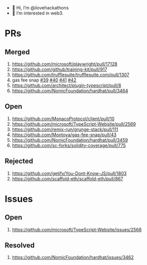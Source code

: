 - 👋 Hi, I’m @ilovehackathons
- 👀 I’m interested in web3.

# PRs
## Merged
1. https://github.com/microsoft/playwright/pull/17128
2. https://github.com/github/training-kit/pull/917
3. https://github.com/trufflesuite/trufflesuite.com/pull/1307
4. gas fee snap [#39](https://github.com/Montoya/gas-fee-snap/pull/39) [#40](https://github.com/Montoya/gas-fee-snap/pull/40) [#41](https://github.com/Montoya/gas-fee-snap/pull/41) [#42](https://github.com/Montoya/gas-fee-snap/pull/42)
5. https://github.com/architect/plugin-typescript/pull/8
6. https://github.com/NomicFoundation/hardhat/pull/3464
## Open
1. https://github.com/MonacoProtocol/client/pull/10
2. https://github.com/microsoft/TypeScript-Website/pull/2569
3. https://github.com/remix-run/grunge-stack/pull/111
4. https://github.com/Montoya/gas-fee-snap/pull/43
5. https://github.com/NomicFoundation/hardhat/pull/3459
6. https://github.com/sc-forks/solidity-coverage/pull/775
## Rejected
1. https://github.com/getify/You-Dont-Know-JS/pull/1803
2. https://github.com/scaffold-eth/scaffold-eth/pull/867
# Issues
## Open
1. https://github.com/microsoft/TypeScript-Website/issues/2568
## Resolved
1. https://github.com/NomicFoundation/hardhat/issues/3462
